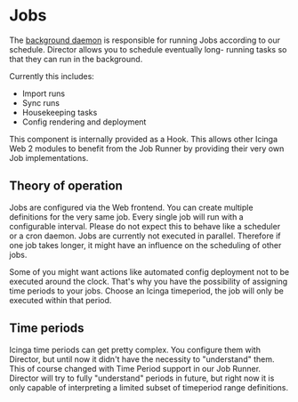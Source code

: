 <a id="Jobs"></a>Jobs
=====================

The [background daemon](75-Background-Daemon.md) is responsible for running
Jobs according to our schedule. Director allows you to schedule eventually long-
running tasks so that they can run in the background.

Currently this includes:

* Import runs
* Sync runs
* Housekeeping tasks
* Config rendering and deployment

This component is internally provided as a Hook. This allows other Icinga
Web 2 modules to benefit from the Job Runner by providing their very own Job
implementations.

Theory of operation
-------------------

Jobs are configured via the Web frontend. You can create multiple definitions
for the very same job. Every single job will run with a configurable interval.
Please do not expect this to behave like a scheduler or a cron daemon. Jobs
are currently not executed in parallel. Therefore if one job takes longer, it
might have an influence on the scheduling of other jobs.

Some of you might want actions like automated config deployment not to be
executed around the clock. That's why you have the possibility of assigning
time periods to your jobs. Choose an Icinga timeperiod, the job will only be
executed within that period.

Time periods
------------

Icinga time periods can get pretty complex. You configure them with Director,
but until now it didn't have the necessity to "understand" them. This of course
changed with Time Period support in our Job Runner. Director will try to fully
"understand" periods in future, but right now it is only capable of interpreting
a limited subset of timeperiod range definitions.
